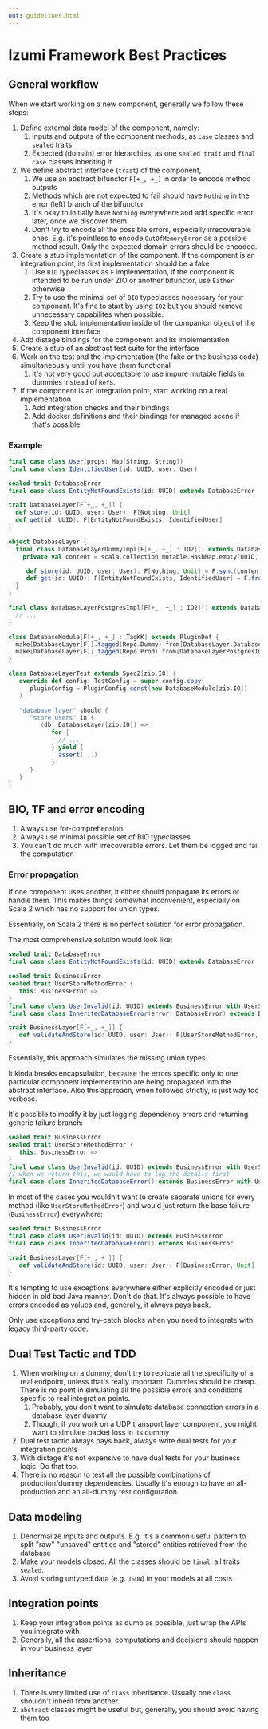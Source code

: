 ```yaml
---
out: guidelines.html
---
```

Izumi Framework Best Practices
=====================

General workflow
----------------

When we start working on a new component, generally we follow these steps:

1. Define external data model of the component, namely:
   1. Inputs and outputs of the component methods, as `case` classes and `sealed` traits
   2. Expected (domain) error hierarchies, as one `sealed trait` and `final case` classes inheriting it
2. We define abstract interface (`trait`) of the component,
   1. We use an abstract bifunctor `F[+_, +_]` in order to encode method outputs
   2. Methods which are not expected to fail should have `Nothing` in the error (left) branch of the bifunctor
   3. It's okay to initially have `Nothing` everywhere and add specific error later, once we discover them
   4. Don't try to encode all the possible errors, especially irrecoverable ones. E.g. it's pointless to encode `OutOfMemoryError` as a possible method result.
      Only the expected domain errors should be encoded.
3. Create a stub implementation of the component. If the component is an integration point, its first implementation should be a fake
   1. Use `BIO` typeclasses as `F` implementation, if the component is intended to be run under ZIO or another bifunctor, use `Either` otherwise
   2. Try to use the minimal set of `BIO` typeclasses necessary for your component. It's fine to start by using `IO2` but you should remove unnecessary capabilites when possible.
   3. Keep the stub implementation inside of the companion object of the component interface
4. Add distage bindings for the component and its implementation
5. Create a stub of an abstract test suite for the interface
5. Work on the test and the implementation (the fake or the business code) simultaneously until you have them functional
   1. It's not very good but acceptable to use impure mutable fields in dummies instead of `Ref`s.
6. If the component is an integration point, start working on a real implementation
   1. Add integration checks and their bindings
   2. Add docker definitions and their bindings for managed scene if that's possible

### Example


```scala
final case class User(props: Map[String, String])
final case class IdentifiedUser(id: UUID, user: User)

sealed trait DatabaseError
final case class EntityNotFoundExists(id: UUID) extends DatabaseError

trait DatabaseLayer[F[+_, +_]] {
  def store(id: UUID, user: User): F[Nothing, Unit]
  def get(id: UUID): F[EntityNotFoundExists, IdentifiedUser]
}

object DatabaseLayer {
  final class DatabaseLayerDummyImpl[F[+_, +_] : IO2]() extends DatabaseLayer[F] {
    private val content = scala.collection.mutable.HashMap.empty[UUID, IdentifiedUser]

     def store(id: UUID, user: User): F[Nothing, Unit] = F.sync(content += IdentifiedUser(id, user))
     def get(id: UUID): F[EntityNotFoundExists, IdentifiedUser] = F.fromOption(EntityNotFoundExists(id))(content.get(id))
  }
}

final class DatabaseLayerPostgresImpl[F[+_, +_] : IO2]() extends DatabaseLayer[F] {
  // ...
}

class DatabaseModule[F[+_, +_] : TagKK] extends PluginDef {
  make[DatabaseLayer[F]].tagged(Repo.Dummy).from[DatabaseLayer.DatabaseLayerDummyImpl[F]]
  make[DatabaseLayer[F]].tagged(Repo.Prod).from[DatabaseLayerPostgresImpl[F]]
}

class DatabaseLayerTest extends Spec2[zio.IO] {
   override def config: TestConfig = super.config.copy(
      pluginConfig = PluginConfig.const(new DatabaseModule[zio.IO])
   )

   "database layer" should {
      "store users" in {
         (db: DatabaseLayer[zio.IO]) =>
            for {
              // ...
            } yield {
              assert(...)
            }
      }
   }
}
```

BIO, TF and error encoding
--------------------------

1. Always use for-comprehension
2. Always use minimal possible set of BIO typeclasses
3. You can't do much with irrecoverable errors. Let them be logged and fail the computation

### Error propagation

If one component uses another, it either should propagate its errors or handle them.
This makes things somewhat inconvenient, especially on Scala 2 which has no support for union types.

Essentially, on Scala 2 there is no perfect solution for error propagation.

The most comprehensive solution would look like:

```scala
sealed trait DatabaseError
final case class EntityNotFoundExists(id: UUID) extends DatabaseError

sealed trait BusinessError
sealed trait UserStoreMethodError {
   this: BusinessError =>
}
final case class UserInvalid(id: UUID) extends BusinessError with UserStoreMethodError
final case class InheritedDatabaseError(error: DatabaseError) extends BusinessError with UserStoreMethodError

trait BusinessLayer[F[+_, +_]] {
   def validateAndStore(id: UUID, user: User): F[UserStoreMethodError, Unit]
}
```

Essentially, this approach simulates the missing union types.

It kinda breaks encapsulation, because the errors specific only to one particular component implementation are being propagated into the abstract interface.
Also this approach, when followed strictly, is just way too verbose.

It's possible to modify it by just logging dependency errors and returning generic failure branch:

```scala
sealed trait BusinessError
sealed trait UserStoreMethodError {
   this: BusinessError =>
}
final case class UserInvalid(id: UUID) extends BusinessError with UserStoreMethodError
// when we return this, we would have to log the details first
final case class InheritedDatabaseError() extends BusinessError with UserStoreMethodError
```

In most of the cases you wouldn't want to create separate unions for every method (like `UserStoreMethodError`) and would just return the base failure (`BusinessError`) everywhere:

```scala
sealed trait BusinessError
final case class UserInvalid(id: UUID) extends BusinessError
final case class InheritedDatabaseError() extends BusinessError

trait BusinessLayer[F[+_, +_]] {
   def validateAndStore(id: UUID, user: User): F[BusinessError, Unit]
}
```

It's tempting to use exceptions everywhere either explicitly encoded or just hidden in old bad Java manner.
Don't do that. It's always possible to have errors encoded as values and, generally, it always pays back.

Only use exceptions and try-catch blocks when you need to integrate with legacy third-party code.

Dual Test Tactic and TDD
------------------------

1. When working on a dummy, don't try to replicate all the specificity of a real endpoint, unless that's really important.
Dummies should be cheap. There is no point in simulating all the possible errors and conditions specific to real integration points.
   1. Probably, you don't want to simulate database connection errors in a database layer dummy
   2. Though, if you work on a  UDP transport layer component, you might want to simulate packet loss in its dummy
2. Dual test tactic always pays back, always write dual tests for your integration points
3. With distage it's not expensive to have dual tests for your business logic. Do that too.
4. There is no reason to test all the possible combinations of production/dummy dependencies. Usually it's enough to have an all-production and an all-dummy test configuration.

Data modeling
-------------

1. Denormalize inputs and outputs. E.g. it's a common useful pattern to split "raw" "unsaved" entities and "stored" entities retrieved from the database
2. Make your models closed. All the classes should be `final`, all traits `sealed`.
3. Avoid storing untyped data (e.g. `JSON`) in your models at all costs

Integration points
------------------

1. Keep your integration points as dumb as possible, just wrap the APIs you integrate with
2. Generally, all the assertions, computations and decisions should happen in your business layer

Inheritance
-----------

1. There is very limited use of `class` inheritance. Usually one `class` shouldn't inherit from another.
2. `abstract` classes might be useful but, generally, you should avoid having them too

